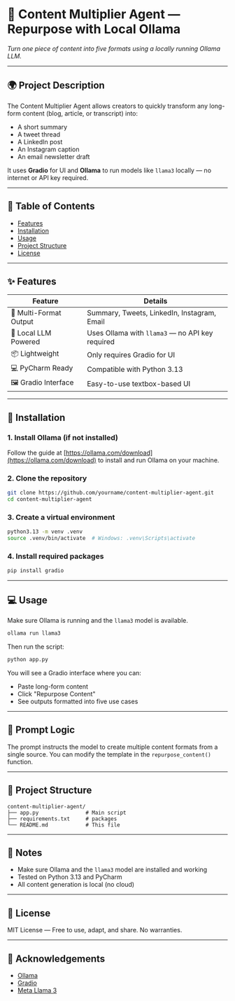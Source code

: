 # 🔄 Content Multiplier Agent — Repurpose with Local Ollama

*Turn one piece of content into five formats using a locally running Ollama LLM.*

---

## 🌍 Project Description

The Content Multiplier Agent allows creators to quickly transform any long-form content (blog, article, or transcript) into:

* A short summary
* A tweet thread
* A LinkedIn post
* An Instagram caption
* An email newsletter draft

It uses **Gradio** for UI and **Ollama** to run models like `llama3` locally — no internet or API key required.

---

## 📁 Table of Contents

* [Features](#features)
* [Installation](#installation)
* [Usage](#usage)
* [Project Structure](#project-structure)
* [License](#license)

---

## ✨ Features

| Feature                | Details                                         |
| ---------------------- | ----------------------------------------------- |
| 🔄 Multi-Format Output | Summary, Tweets, LinkedIn, Instagram, Email     |
| 🧠 Local LLM Powered   | Uses Ollama with `llama3` — no API key required |
| 📦 Lightweight         | Only requires Gradio for UI                     |
| 💻 PyCharm Ready       | Compatible with Python 3.13                     |
| 🖼️ Gradio Interface   | Easy-to-use textbox-based UI                    |

---

## 🚀 Installation

### 1. Install Ollama (if not installed)

Follow the guide at [https://ollama.com/download](https://ollama.com/download) to install and run Ollama on your machine.

### 2. Clone the repository

```bash
git clone https://github.com/yourname/content-multiplier-agent.git
cd content-multiplier-agent
```

### 3. Create a virtual environment

```bash
python3.13 -m venv .venv
source .venv/bin/activate  # Windows: .venv\Scripts\activate
```

### 4. Install required packages

```bash
pip install gradio
```

---

## 💻 Usage

Make sure Ollama is running and the `llama3` model is available.

```bash
ollama run llama3
```

Then run the script:

```bash
python app.py
```

You will see a Gradio interface where you can:

* Paste long-form content
* Click "Repurpose Content"
* See outputs formatted into five use cases

---

## 🧠 Prompt Logic

The prompt instructs the model to create multiple content formats from a single source. You can modify the template in the `repurpose_content()` function.

---

## 📂 Project Structure

```
content-multiplier-agent/
├── app.py               # Main script
├── requirements.txt     # packages
└── README.md            # This file
```

---

## 📝 Notes

* Make sure Ollama and the `llama3` model are installed and working
* Tested on Python 3.13 and PyCharm
* All content generation is local (no cloud)

---

## 📜 License

MIT License — Free to use, adapt, and share. No warranties.

---

## 🙌 Acknowledgements

* [Ollama](https://ollama.com/)
* [Gradio](https://gradio.app/)
* [Meta Llama 3](https://ai.meta.com/llama/)